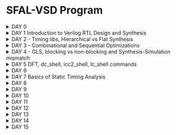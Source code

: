 # SFAL-VSD Program



<details> 

<summary> DAY 0 </summary>
## DAY-0
### Installing YOSYS

```
$ git clone https://github.com/YosysHQ/yosys.git
$ cd yosys 
$ sudo apt install make (If make is not installed please install it) 
$ sudo apt-get install build-essential clang bison flex \
    libreadline-dev gawk tcl-dev libffi-dev git \
    graphviz xdot pkg-config python3 libboost-system-dev \
    libboost-python-dev libboost-filesystem-dev zlib1g-dev
$ make 
$ sudo make install
```

![Screenshot from 2024-04-27 21-20-21](https://github.com/naruto2705/SFAL-VSD-Bharath/assets/34330742/293bb95e-ed24-4377-b4f3-3ff0b4e641b6)






### Installing iverlog
```
$ sudo apt-get install iverilog

```
![Screenshot from 2024-04-20 21-37-48](https://github.com/naruto2705/SFAL-VSD-Bharath/assets/34330742/314bff04-2f23-45af-9cf1-3613d2de56a0)







### GTKwave
```
$ sudo apt update
$ sudo apt install gtkwave
```
![Screenshot from 2024-04-20 21-54-09](https://github.com/naruto2705/SFAL-VSD-Bharath/assets/34330742/4bc90917-29f8-48cc-96fd-c601dd75080b)

</details> 



<details> 
<summary> DAY 1 Introduction to Verilog RTL Design and Synthesis </summary>
## Day 1 - Introduction to Verilog RTL Design and Synthesis

# Introduction to  iverilog

Iverilog simulator
The simulator is the tool that will be used to check the design according to the specs.

The test bench will contain:

* a Stimulus generator
* the design (instantiated)
* Stimulus observer

<img width="762" alt="iverilog" src="https://github.com/naruto2705/SFAL-VSD-Bharath/assets/34330742/5e5f92df-ee42-43c4-b87f-5a2864659ff2">

-The test bench does not have primary inputs and outputs.

```
`timescale 1ns / 1ps
module tb_good_mux;
  // Inputs
  reg i0,i1,sel;
  // Outputs
  wire y;

      // Instantiate the Unit Under Test (UUT)
  good_mux uut (
  	.sel(sel),
  	.i0(i0),
  	.i1(i1),
  	.y(y)
  );

  initial begin
  $dumpfile("tb_good_mux.vcd");
  $dumpvars(0,tb_good_mux);
  // Initialize Inputs
  sel = 0;
  i0 = 0;
  i1 = 0;
  #300 $finish;
  end

always #75 sel = ~sel;
always #10 i0 = ~i0;
always #55 i1 = ~i1;
endmodule
```

#### Introduction to gtk wave

#### Intro logic synthesis 



<img width="611" alt="logic synthesis" src="https://github.com/naruto2705/SFAL-VSD-Bharath/assets/34330742/106e9b17-3868-4849-bf8e-bf5ab8110c0b">

The generated netlist (verilog file) must be verified by comparing the behaviour with the RTL behaviour -> the waveforms should be the same - the same test bench can be used.
The front end library contains a collection of gate components like nand, nor etc. with different configurations, working speeds or other physical parameters. The parameters described in the libraries will model the design behaviour and SETUP, HOLD time or performance can be estimated more precisely.
The propagation delay is influenced also by the charging and discharging of the capacitance/loads, this will need an optimization of the cell size and cell number.

Faster cells - less delay, wider transistor, more area and power, possible hold violations Slower cells - more delay, narrow transistor, less area and power, setup and performance violations

</details> 

 <details> 
<summary> DAY 2 - Timing libs, Hierarchical vs Flat Synthesis </summary>
## DAY 2 - Timing libs, Hierarchical vs Flat Synthesis

Working with libs...

The following are some of the Timing Libs 
Design Inputs:
- Verilog Netlist (.v)
- Timing Constraints files (.sdc)
- Scan Chain File (.def)
Technology Inputs:
- Tech File (.tf or .left)
- Physical Libraries (Milky Way or .left)
- Timing (Liberty) Libraries (.db or .lib)
- RC Extraction Models (.tlupus(Synopsis, CapTables (Cadence), PTF (Mentor))
- Signoff RC Extraction Models (.nxtgrd)

  
![Screenshot from 2024-04-27 21-47-43](https://github.com/naruto2705/SFAL-VSD-Bharath/assets/34330742/de271711-baed-4eb8-944a-5f10f5eb21e2)


### Hierarchical vs Flat Synthesis

A hierarchical design contains sub-modules identified in the picture below.

![Screenshot from 2024-04-27 21-59-20](https://github.com/naruto2705/SFAL-VSD-Bharath/assets/34330742/652df9df-6c4e-4898-8c02-8dbc15555d44)

The RTL generated from Netlist might have different gates compared to the original verilog code, but the functionality will be the same. Overall it is the tools will  optimize the circuit:

* logical (NOR+INV = NAND) = electrical - a stacked PMOS can be replaced with a circuit with stacked NMOS
flatten command eliminates the sub_modules and will generate just a big module with the same elements.

 * Sub-module instantiation synth -top <module_name>:

* The Ux sub-modules are not seen anymore in the diagram or the code
* Preferred when we have multiple instances of the same module so we synthesize just one and copy the generated netlist in the main netlist
* Massive design will not work optimized for the tools so can be divided in smaller circuits
![Screenshot from 2024-04-24 13-04-46](https://github.com/naruto2705/SFAL-VSD-Bharath/assets/34330742/09e0a451-696b-4f46-9acb-8ab0eeb641e9)


  ### Flop Coding Styles

  Flops are needed to eliminate the possible glitches generated by the different propagation delays of the signals in the combinational circuits or in between them. The flops are like storage elements.
The flops will restrict the glitches propagation because the flop output will change just on the edge of a clock, so even the input of the flop is glitchy the output will be stable - the input of the comb circuit will be stable so also the output will be more stable.
![d2-2](https://github.com/naruto2705/SFAL-VSD-Bharath/assets/34330742/295fe2c6-45e4-4731-9741-6e5fbd269dac)


The value of the flop must be known all the time for these signals like reset or set are used to control the initial state. This can be synchronous or asynchronous.
(ATTACH THE PICTURE)

</details>


 <details> 
<summary> DAY 3 - Combinational and Sequential Optimizations </summary>

## DAY 3 - Combinational and Sequential Optimizations

### Intro to optimizations

#### Combinational Logic Optimisation

Squeezing the logic to get the most optimised design (in terms of Area and Power savings- PPA)

Constant Propagation ---> Direct Optimisation
Advantage
Boolean Logic Optimizations: Changing the boolean expression from Complex to Simple.

#### Sequential Logic optimization 

Constant Propogation: Output can be constant irrespective of gates
Constant propagation example : 1Y=((AB)+C)' in case A=0 -> Y=((0)+C)' = (C)'
The propagation of a constant can generate a more optimized combination different than the initial one: 6 vs 2 transistors used.
![IMG_0216](https://github.com/naruto2705/SFAL-VSD-Bharath/assets/34330742/3b5c1973-d9bf-401c-808d-760c509bb653)



Sequential optimization:
State optimization - Optimization of unused state
Cloning - When flops are far away between them, the "driving" flop A can be doubled so the overall delays between B and C can be eliminated.
![d3-3](https://github.com/naruto2705/SFAL-VSD-Bharath/assets/34330742/2fb8f827-bf31-4e00-a9d2-06b2d69c7da0)

Retiming: Lets assume the circuit below and Clk to Q delay Setup and hold time ~ 0.
![d-4](https://github.com/naruto2705/SFAL-VSD-Bharath/assets/34330742/3de8b9ae-f87c-4d88-9d77-124186930330)


If initially we have 2 logic cells that can work at 200Mhz and 500Mhz and overall time needed to perform 2 states is ~7ns - the max working frequency will be limited to lower 200Mhz.
If possible, the logic can be changed and move some logic parts from first cell to second one and to keep the ~7ns execution time. But with more comparable working frequencies per cell we can optimize the overall working frequency.
#### Advanced Topics:

State Optimization: Optimization of unused states
Cloning: Reusing for mapping


* Boolean optimization example :
assign y=a?(b?c:(c?a:0)):(!c)
y=a'c'+a[bc+b'ac]=a'c'+abc+ab'c = a'c'+ac[b+b'] =a'c'+ac= a xor c

This is an example of const propag, k-map and boolean optimization.
![IMG_0217](https://github.com/naruto2705/SFAL-VSD-Bharath/assets/34330742/5c160ea0-ea2d-4968-9d3b-cd36ec8f7081)
![IMG_0218](https://github.com/naruto2705/SFAL-VSD-Bharath/assets/34330742/383ee9ab-868f-41ab-b043-183c4919e6bf)
![IMG_0219](https://github.com/naruto2705/SFAL-VSD-Bharath/assets/34330742/d6e4bd6b-4cbf-4370-8c72-ad4f04d78761)




## Labs: Day 3
Commands to follow:
opt_clean -purge - command to execute optimizations
```
opt_clean -purge
```

Example of a mux with an input tight to 0 -> y=a'0+b =ab

```
module opt_check (input a , input b , output y);
	assign y = a?b:0;
endmodule
```
Here you can see that was optimized to an AND gate.

![Screenshot from 2024-04-24 13-04-46](https://github.com/naruto2705/SFAL-VSD-Bharath/assets/34330742/da413ad9-9403-45b1-9966-6c4eec46a5ba)

* Opt_check3 example:

```
module opt_check3 (input a , input b, input c , output y);  
	assign y = a?(c?b:0):0;  
endmodule
```
![Screenshot from 2024-04-27 18-38-55](https://github.com/naruto2705/SFAL-VSD-Bharath/assets/34330742/7ad976b4-ec19-4f7f-b855-c82a9069b1dd)

a'+a[c'0+cb] = 0+abc = ABC

* Opt_check4 example:

  ```
  module opt_check4 (input a , input b , input c , output y);
  assign y = a?(b?(a & c ):c):(!c);
  endmodule
  ```
  y= [[ac]b+b'c]a+a'c' = abc+ab'c+a'c' = ac[b+b']+a'c' = ac+a'c'

  (ATTACH THE PIC)

  * Multiple_module_opt2 example :
     The code, hierarchical and flatten design :
    (ATTACH THE PIC)

  * Optimized design :
    (ATTACH THE PIC)



#### Sequential Logic optimization 

* Sequential logic optimization:
In some cases libraries wil contain separated libraries for flops and lathes (sequential circuits) and separate combinational circuits.

```
-dfflibmap -liberty <filepath> - command to map the sequential circuits from the library, libraries in liberty format

```
First example is a flop with reset behavior -> a flop was inferred (#DFF_PP0)
Second example second with set behavior -> no flop identified.
The second circuit is an example of seq constant optimization.


(ATTACHED THE PIC)

![Screenshot from 2024-04-27 19-08-47](https://github.com/naruto2705/SFAL-VSD-Bharath/assets/34330742/49c57e84-1aba-4f6f-b57f-b7d5d0503e3b)


![IMG_0224](https://github.com/naruto2705/SFAL-VSD-Bharath/assets/34330742/51e6d840-3ab2-49db-b2f9-89f765e90a25)
![IMG_0226](https://github.com/naruto2705/SFAL-VSD-Bharath/assets/34330742/acd35f72-32a0-41b4-ba3e-6c1ad238a0bf)
![Screenshot from 2024-04-27 21-08-00](https://github.com/naruto2705/SFAL-VSD-Bharath/assets/34330742/63e4c083-1f9a-4ccf-b098-e0226e0861df)

In the diagram, one flop is with reset and one with set . The inverters are generated because the cells are active low and the code is used like an active high signal for reset and set.

Use cases with different set/reset combinations:
(ATTACH THE PICS)
 </details> 


 <details> 
<summary>  DAY 4 - GLS, blocking vs non-blocking and Synthesis-Simulation mismatch </summary>

## DAY 4 - GLS, blocking vs non-blocking and Synthesis-Simulation mismatch

### GLS Concepts and Flow using Iverilog

GLS: Running the test bench with Netlist as DUT( Design Under Test)
Netlist is Logically the same as RTL Code(test Bench aligns with the design)

Gate level syntesis is needed because :

* we need to verify the correctness of the design after synthesis
* RTL does not contain the notion of timing
* with specific gate level implemenation the design timing can be modeled more accurate
* GLS needs to run with delay annotation ( for this the gate level models must be timing aware)
![IMG_0208](https://github.com/naruto2705/SFAL-VSD-Bharath/assets/34330742/2a326ce6-4794-4988-bfc5-a546ba2d5fd2)


GLS verify the logical correctness of design after synthesis and Ensures whether the timing of the design are met or not (For this GLS needs to be run with delay Annotation).

![IMG_0209](https://github.com/naruto2705/SFAL-VSD-Bharath/assets/34330742/de5091d8-a641-4d7f-93ef-163e1ab871b7)

Synthesis Simulation Mismatch
1. Missing Sensitivity List
2. Blocking vs Non-Blocking Assignments
3. Non Standard Verilog Coding

#### Missing Sensitivity List
Missing sensitivity list:
* Simulators work based on "activity " ( a change in input will trigger a change in output ).
* When "always" blocks are specified signals are needed to trigger the changes in the design - simulation will not behave as expected.
![IMG_0210](https://github.com/naruto2705/SFAL-VSD-Bharath/assets/34330742/477d0b4d-4e24-4778-9d72-706074a190b3)


#### Blocking and Non-Blocking Statements in Verilog
* = Blocking: Execute the statements in the order it is written - the first statement is evaluated before the second statement
* <= Non-Blocking: Parallel evaluation - executes all "right hand" statements and assigns to "left hand" statement (e.g: a<=b&c)
* It is recommended non-blocking for sequential circuits, avoid as much as possible and double check your design on paper

#### Inside Always Block
![IMG_0211](https://github.com/naruto2705/SFAL-VSD-Bharath/assets/34330742/b5e8bd1b-0853-4b1a-9115-2b49cef6855c)

Caveats with Blocking Statements

![IMG_0214](https://github.com/naruto2705/SFAL-VSD-Bharath/assets/34330742/8e1cecfb-c85e-4965-94b4-7f08e7fa3290)

![IMG_0215](https://github.com/naruto2705/SFAL-VSD-Bharath/assets/34330742/4a74962a-9a67-4903-9776-6bbaba00bae0)

* Non-Standard verilog coding

  ```
  module ternary_operator_mux (input i0 , input i1 , input sel , output y);
	assign y = sel?i1:i0;
	endmodule
  
  ```
* Labs, running iverilog on GLS :

  iverilog ../my_lib/verilog_model/primitives.v ../my_lib/verilog_model/sky130_fd_sc_hd.v ternary_operator_mux_net.v tb_ternary_operator_mux.v

![IMG_0229](https://github.com/naruto2705/SFAL-VSD-Bharath/assets/34330742/26e930ae-bb19-409e-83e3-654cebfd7d80)
![IMG_0228](https://github.com/naruto2705/SFAL-VSD-Bharath/assets/34330742/62a47aca-1547-4aba-824a-b143fce71035)


  For synthesis mismatch behavior :


    module bad_mux (input i0 , input i1 , input sel , output reg y);
    always @ (sel)
    begin
	    if(sel)
		    y <= i1;
	    else 
		    y <= i0;
    end
    endmodule
    


In the RTL simulation clearly, we can see a bad mux behavior, a flop behavior.

![IMG_0230](https://github.com/naruto2705/SFAL-VSD-Bharath/assets/34330742/af9f4233-2461-4af5-b861-2502aa234e2b)


Blocking caveat: Intended design is `y = (a|b)&c' , code is...

```
module blocking_caveat (input a , input b , input  c, output reg d); 
reg x;
always @ (*)
begin
	d = x & c;
	x = a | b;
end
endmodule
```

![IMG_0232](https://github.com/naruto2705/SFAL-VSD-Bharath/assets/34330742/cf00b27d-cadc-48b6-a73f-e66ff40dd16f)

</details> 



<details> 
<summary>  DAY 5 DFT, dc_shell, icc2_shell, lc_shell commands </summary>


## DAY 5 DFT, dc_shell, icc2_shell, lc_shell commands

DFT: Technique facilitates the design to become testable after production(additional design). It is generally introduced during synthesis.

Ex: Mbist logic for Macro, flops- Scan chains, combinational circuits- test patterns 

Three levels of DFT

1) Chip Level testing
2) Board Level testing
3) System Level testing

Types of DFT Techniques:

1) Ad-hoc
2) Structured


![Screenshot (61)](https://github.com/naruto2705/SFAL-VSD-Bharath/assets/34330742/7d56e23e-8534-4628-ae8e-8a677ad6145e)


dc_shell is the command line interface for Synopsys's Design Compiler, which is an RTL synthesis solution that allows users to optimize power, area, timing, and test simultaneously

![Screenshot (55)](https://github.com/naruto2705/SFAL-VSD-Bharath/assets/34330742/150cd92b-48ce-421b-a5c5-6a0d1b45e2c8)
![Screenshot (57)](https://github.com/naruto2705/SFAL-VSD-Bharath/assets/34330742/73d92e68-2745-4a19-9c84-7edd7795dee5)
![Screenshot (58)](https://github.com/naruto2705/SFAL-VSD-Bharath/assets/34330742/51f5af9d-8451-40e2-b3fa-8d5656895e35)



 </details> 

 
<details> 
<summary>  DAY 6  </summary>
	
![ls1](https://github.com/naruto2705/SFAL-VSD-Bharath/assets/34330742/62853c10-dab5-4319-8fe2-7349230f517e)
![ls2](https://github.com/naruto2705/SFAL-VSD-Bharath/assets/34330742/930042c7-637d-4cfb-85fc-058a910b1eba)
![ls3](https://github.com/naruto2705/SFAL-VSD-Bharath/assets/34330742/3d2b116b-fcb6-47e6-8b7b-d46ccf12d51f)
![ls4](https://github.com/naruto2705/SFAL-VSD-Bharath/assets/34330742/39f6e15f-cff4-425b-84dc-1fb23f64af4d)
![ls5](https://github.com/naruto2705/SFAL-VSD-Bharath/assets/34330742/7a1f94f1-7935-46ae-9af4-17e893a78c14)

![ls6](https://github.com/naruto2705/SFAL-VSD-Bharath/assets/34330742/1a1420d0-3f97-4645-8d3d-3abe8a86850b)
![ls7](https://github.com/naruto2705/SFAL-VSD-Bharath/assets/34330742/d03df6b0-ca22-47bb-996e-385920b4d091)
![ls8](https://github.com/naruto2705/SFAL-VSD-Bharath/assets/34330742/46080c7b-6cd9-4cfd-9117-c97d80687121)
![ls9](https://github.com/naruto2705/SFAL-VSD-Bharath/assets/34330742/87476474-7263-4d4d-8527-edb68a125277)
![ls10](https://github.com/naruto2705/SFAL-VSD-Bharath/assets/34330742/711f06c6-3a7b-470e-8552-92d51bd6921d)
![ls11](https://github.com/naruto2705/SFAL-VSD-Bharath/assets/34330742/eddfac38-f89e-4ddb-8fd5-ea03ee4aa2f7)
![ls12](https://github.com/naruto2705/SFAL-VSD-Bharath/assets/34330742/b23f1e44-2f39-4e3f-a2a7-e4864a709b1c)
![ls14](https://github.com/naruto2705/SFAL-VSD-Bharath/assets/34330742/a0c6f5ce-3e92-404e-bd53-e60569bce10c)
![ls15](https://github.com/naruto2705/SFAL-VSD-Bharath/assets/34330742/65436a34-7def-4dff-874a-f9e9d9d403b0)


#### Labs

### lab1

/home/bharath/VLSI/vsd to invoke DC compiler

```
csh
dc_shell
echo $target_library //It generates your_library.db
echo $link_library
read_verilog DC_WORKSHOP/verilog_files/lab1_flop_with_en.v
write -f verilog -out lab1_net.v
sh gvim lab1_net.v


The Verilog syntax of lab1_flop_with_en.v

```


```
module lab1_flop_with_en ( input res , input clk , input d , input en , output reg q);
always @ (posedge clk , posedge res)
begin
	if(res)
		q <= 1'b0;
	else if(en)
		q <= d;	
end
endmodule

```


![Screenshot (64)](https://github.com/naruto2705/SFAL-VSD-Bharath/assets/34330742/aea55f4e-d3bf-4a21-931d-7f660d20d628)
![Screenshot (73)](https://github.com/naruto2705/SFAL-VSD-Bharath/assets/34330742/4382dd0c-74f6-4703-8789-05c792060bd4)


![Screenshot (65)](https://github.com/naruto2705/SFAL-VSD-Bharath/assets/34330742/ce5fc56d-dd56-42ed-8b20-c811e5b5b14a)

```
csh
dc_shell
set target_library /home/bharath/vsd/DC_WORKSHOP/lib/sky130_fd_sc_hd__tt_025C_1v80.db
set link_library {* $target_library}
read_db DC_WORKSHOP/lib/sky130_fd_sc_hd__tt_025C_1v80.db
read_verilog DC_WORKSHOP/verilog_files/lab1_flop_with_en.v
link
compile
write -f verilog -out lab1_net_sky130.v
sh gvim lab1_net_sky130.v

```

![Screenshot (74)](https://github.com/naruto2705/SFAL-VSD-Bharath/assets/34330742/15ffd838-025f-4cf5-b582-413df8d16eb5)







### lab2

Commands to write the DDC file

```

write -f verilog -out lab1_net_sky130.v //Command to launch Design Vision 


csh
design_vision
start_gui //If GUI doesn't start automatically


read_ddc lab1.ddc //the command to open DDC 

```

![labs1](https://github.com/naruto2705/SFAL-VSD-Bharath/assets/34330742/a1671961-2770-49d9-9b7a-05c6f5ed5440)
![labls3](https://github.com/naruto2705/SFAL-VSD-Bharath/assets/34330742/bb687db4-ca34-4948-92d3-73b1b3ed6f77)
![labls1](https://github.com/naruto2705/SFAL-VSD-Bharath/assets/34330742/b0d240e0-deb1-413a-8ed5-25e9706a79b7)



### lab3


<img width="1218" alt="labls2" src="https://github.com/naruto2705/SFAL-VSD-Bharath/assets/34330742/0216bb55-9824-4cf3-9970-f82508ed8ecb">

```
set target_library /home/sukanya/VLSI/sky130RTLDesignAndSynthesisWorkshop/DC_WORKSHOP/lib/sky130_fd_sc_hd__tt_025C_1v80.db
set link_library {* $target_library}

```
![Screenshot (80)](https://github.com/naruto2705/SFAL-VSD-Bharath/assets/34330742/c105f03e-6d67-45d4-87f0-472a049f712c)











 </details> 





<details> 
<summary> DAY 7 Basics of Static Timing Analysis </summary>
	<img width="1203" alt="sta1" src="https://github.com/naruto2705/SFAL-VSD-Bharath/assets/34330742/083d683c-1e6f-4231-a9c8-5ab4fefbc6ac">
<img width="1215" alt="sta2" src="https://github.com/naruto2705/SFAL-VSD-Bharath/assets/34330742/0eb39ad2-aa51-473f-83fa-e21e7307e0f8">
<img width="1223" alt="sta3" src="https://github.com/naruto2705/SFAL-VSD-Bharath/assets/34330742/d243fc86-267c-4d3d-9ad3-b0bd4feda82a">
<img width="1149" alt="sta4" src="https://github.com/naruto2705/SFAL-VSD-Bharath/assets/34330742/bb599909-9108-4910-b498-3833b1b881c1">
<img width="1180" alt="sta5" src="https://github.com/naruto2705/SFAL-VSD-Bharath/assets/34330742/5232ddbc-150c-466d-a4f5-523aba6b23b5">
<img width="1163" alt="sta6" src="https://github.com/naruto2705/SFAL-VSD-Bharath/assets/34330742/44ffb460-e56e-4b9a-b4e4-e09a239f7a10">
<img width="1216" alt="sta7" src="https://github.com/naruto2705/SFAL-VSD-Bharath/assets/34330742/963f603b-9156-4f81-94d8-f7f91ad2954b">
<img width="1214" alt="sta8" src="https://github.com/naruto2705/SFAL-VSD-Bharath/assets/34330742/473002e7-e8c0-4cab-9ac7-ae3d0a192d8d">
<img width="1220" alt="sta9" src="https://github.com/naruto2705/SFAL-VSD-Bharath/assets/34330742/1c0dea60-4770-448d-bf5d-8220c25af91d">
<img width="1161" alt="sta10" src="https://github.com/naruto2705/SFAL-VSD-Bharath/assets/34330742/e3d4a3d7-77f7-4fa7-8bed-81da8eb7d28d">
<img width="1177" alt="sta12" src="https://github.com/naruto2705/SFAL-VSD-Bharath/assets/34330742/0a480787-0dbe-47b8-94cc-e832d60e90e7">
<img width="1197" alt="sta13" src="https://github.com/naruto2705/SFAL-VSD-Bharath/assets/34330742/cf9366a9-782e-42a0-a243-82d44b0df861">
<img width="1223" alt="sta14" src="https://github.com/naruto2705/SFAL-VSD-Bharath/assets/34330742/6815722b-5871-4021-b75c-f739ce9675bd">
<img width="1148" alt="sta15" src="https://github.com/naruto2705/SFAL-VSD-Bharath/assets/34330742/7ce78f04-a092-4de0-a4f1-44f5e9d4a2e8">
<img width="1229" alt="sta16" src="https://github.com/naruto2705/SFAL-VSD-Bharath/assets/34330742/6c5a3917-012b-46df-8998-9187b75e71a9">
<img width="1184" alt="sta17" src="https://github.com/naruto2705/SFAL-VSD-Bharath/assets/34330742/726a2cf5-65f7-4670-a575-c6868028d800">
<img width="1215" alt="sta18" src="https://github.com/naruto2705/SFAL-VSD-Bharath/assets/34330742/12039724-7adf-4ea0-9ca5-39bc874e636b">	
<img width="1134" alt="sta19" src="https://github.com/naruto2705/SFAL-VSD-Bharath/assets/34330742/66abaadd-c04e-4390-8027-8b0acd826d3a">


#### Labs

Delay Table Lookup :

The delay table lookup is a method for the characterization of standard cells in digital circuits. The delay table lookup helps to present the complex delay behaviour by breaking down the delay into smaller components, under specific input conditions. The delay values are stored in a table accessed on input, helping in analyzing delay estimation in the timing analysis. 

![stal2](https://github.com/naruto2705/SFAL-VSD-Bharath/assets/34330742/ef5a4777-960d-4a48-b76c-48dde69e1c15)
![Screenshot (71)](https://github.com/naruto2705/SFAL-VSD-Bharath/assets/34330742/04cb0a62-ca51-45da-a630-065ba1bbd7ee)

![stal1](https://github.com/naruto2705/SFAL-VSD-Bharath/assets/34330742/e1b3e240-ce3c-47ce-a2ea-23b5d92b5fe2)

Unateness : 

1. Positive Unateness:  A rising transition on an input causes the output to rise and vice versa
2. Negative Unateness: A rising transition on an input causes the output to have a falling transition and vice versa
![stal3](https://github.com/naruto2705/SFAL-VSD-Bharath/assets/34330742/e53651f4-a846-4706-ad3b-d99b7f6edd0a)



 
 </details> 



 <details> 
<summary>  DAY 8  </summary>

 </details> 

<details> 
<summary>  DAY 9  </summary>

 </details> 

 <details> 
<summary>  DAY 10  </summary>

 </details> 

 <details> 
<summary>  DAY 11  </summary>

 </details> 

 <details> 
<summary>  DAY 12  </summary>

 </details> 

 <details> 
<summary>  DAY 13  </summary>

 </details> 

 <details> 
<summary>  DAY 14  </summary>

 </details> 


 <details> 
<summary>  DAY 15  </summary>

 </details> 




